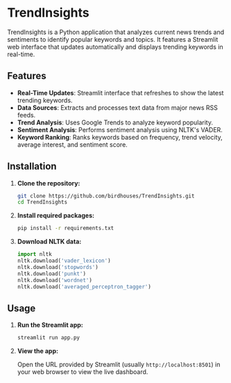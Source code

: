 # TrendInsights

TrendInsights is a Python application that analyzes current news trends and sentiments to identify popular keywords and topics. It features a Streamlit web interface that updates automatically and displays trending keywords in real-time.

## Features

- **Real-Time Updates**: Streamlit interface that refreshes to show the latest trending keywords.
- **Data Sources**: Extracts and processes text data from major news RSS feeds.
- **Trend Analysis**: Uses Google Trends to analyze keyword popularity.
- **Sentiment Analysis**: Performs sentiment analysis using NLTK's VADER.
- **Keyword Ranking**: Ranks keywords based on frequency, trend velocity, average interest, and sentiment score.

## Installation

1. **Clone the repository:**

   ```bash
   git clone https://github.com/birdhouses/TrendInsights.git
   cd TrendInsights
   ```

2. **Install required packages:**

   ```bash
   pip install -r requirements.txt
   ```

3. **Download NLTK data:**

   ```python
   import nltk
   nltk.download('vader_lexicon')
   nltk.download('stopwords')
   nltk.download('punkt')
   nltk.download('wordnet')
   nltk.download('averaged_perceptron_tagger')
   ```

## Usage

1. **Run the Streamlit app:**

   ```bash
   streamlit run app.py
   ```

2. **View the app:**

   Open the URL provided by Streamlit (usually `http://localhost:8501`) in your web browser to view the live dashboard.
